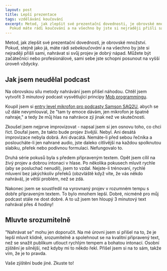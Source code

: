 ```yaml
---
layout: post
title: Lepší prezentace
tags: vzdělávání koučování
excerpt: Metod, jak zlepšit své prezentační dovednosti, je obrovské množství.
  Pokud máte rádi koučování a na všechno by jste si nejraději přišli sami, zkuste tento nápad.
---
```


Metod, jak zlepšit své prezentační dovednosti, je obrovské množství.
Pokud, stejně jako já, máte rádi *sebekoučování* a na všechno by jste si nejraději
přišli sami, nahrávat si svůj projev je dobrý nápad. Můžete být začátečníci nebo profesionálové,
sami sebe jste schopni posunout na vyšší úroveň vždycky.

## Jak jsem neudělal podcast

Na obrovskou sílu metody nahrávání jsem přišel náhodou. Chtěl jsem vytvořit 3 minutový podcast
vysvětlující principy [Mob programmingu](/mob-programming-dejte-mu-sanci/).

Koupil jsem si
[entry level mikrofon pro podcasty Samson SAQ2U](https://www.amazon.co.uk/Samson-Handheld-Microphone-Recording-Podcasting/dp/B001R747SG),
abych se už dále nevymlouval, že "tam ty emoce dávám, jen mikrofon je špatně nahraje,"
a tedy že můj hlas na nahrávce zjí jinak než ve skutečnosti.

Zkoušel jsem nejprve improvizovat - napsal jsem si jen osnovu toho, co chci říct.
Doufal jsem, že takto bude projev živější. Nebyl. Ani desátá improvizace nebyla dobrá. Ani dvacátá.
Nemáte-li před sebou řečníka a posloucháte-li jen
nahrané audio, jste daleko citlivější na každou spolknutou slabiku, přeřek nebo podivnou formulaci.
Nefungovalo to.

Druhá série pokusů byla s předem připraveným textem. Opět jsem cílil na živý projev a dobrou intonaci v hlase.
Po několika pokusech mluvit rychle (aby se posluchač nenudil), jsem to vzdal. Nejste-li trénovaní,
rychlé mluvení bez jakýchkoliv přeřeků (obzvláště když víte, že vás někdo nahrává), je větší problém, než
se zdá.

Nakonec jsem se soustředil na vyrovnaný projev v rozumném tempu s dobře připraveným textem.
To bylo mnohem lepší. Dobré, nicméně pro můj podcast stále ne dost dobré. A to už jsem ten hloupý 3 minutový text
nahrával přes 4 hodiny!

## Mluvte srozumitelně

"Nahrávat se" mohu jen doporučit. Na mé úrovni jsem si přišel na to, že je lepší mluvit
klidně, srozumitelně a spolehnout se na kvalitní připravený text, než se snažit publikum utlouct
rychlým tempem a bohatou intonací.
Osobní zjištění je silnější, než kdyby mi to někdo řekl. Přišel jsem si na to sám, takže vím,
že je to pravda.

Vaše zjištění bude jiné. Zkuste to!
